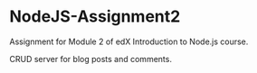# NodeJS-Assignment2

Assignment for Module 2 of edX Introduction to Node.js course.

CRUD server for blog posts and comments.
